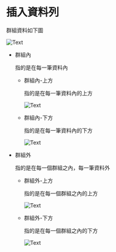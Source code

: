 # 插入資料列

群組資料如下圖

![Text](_images/插入資料列/001.png)

- 群組內

  指的是在每一筆資料內

  - 群組內-上方

    指的是在每一筆資料內的上方

    ![Text](_images/插入資料列/002.png)

  - 群組內-下方

    指的是在每一筆資料內的下方

    ![Text](_images/插入資料列/003.png)

- 群組外

  指的是在每一個群組之內，每一筆資料外

  - 群組外-上方

    指的是在每一個群組之內的上方

    ![Text](_images/插入資料列/004.png)

  - 群組外-下方

    指的是在每一個群組之內的下方

    ![Text](_images/插入資料列/005.png)
